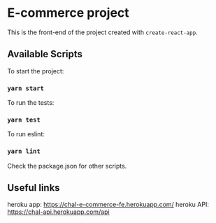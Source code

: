 # E-commerce project 

This is the front-end of the project created with `create-react-app`. 

## Available Scripts

To start the project: 

### `yarn start`

To run the tests: 

### `yarn test`

To run eslint: 

### `yarn lint`

Check the package.json for other scripts. 

## Useful links

heroku app: https://chal-e-commerce-fe.herokuapp.com/
heroku API: https://chal-api.herokuapp.com/api
